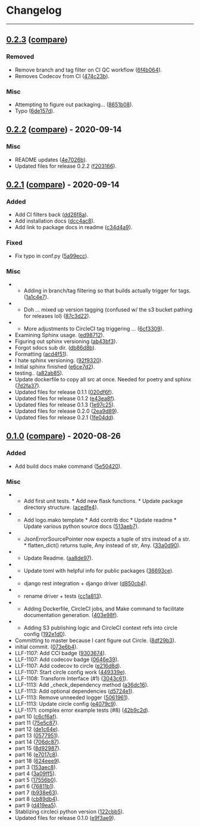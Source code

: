 # Changelog
---

## [0.2.3](https://github.com/LeafLink/pyll-json-errors/releases/tag/0.2.3) ([compare](https://github.com/LeafLink/pyll-json-errors/compare/0.2.2...0.2.3))

### Removed
- Remove branch and tag filter on CI QC workflow ([6f4b064](https://github.com/LeafLink/pyll-json-errors/commit/6f4b06448e5db8ee99f4ad174a88d1a1274d0f2e)).
- Removes Codecov from CI ([474c23b](https://github.com/LeafLink/pyll-json-errors/commit/474c23b5da65940e0cd2b7a78f0b4fafe73c9b28)).

### Misc
- Attempting to figure out packaging... ([8651b08](https://github.com/LeafLink/pyll-json-errors/commit/8651b08adc6fc29a2f0036758ae769c6f1051d5b)).
- Typo ([6de157d](https://github.com/LeafLink/pyll-json-errors/commit/6de157ddd167b4f5b2f2e52b6902d4ec33ad281b)).


## [0.2.2](https://github.com/LeafLink/pyll-json-errors/releases/tag/0.2.2) ([compare](https://github.com/LeafLink/pyll-json-errors/compare/0.2.1...0.2.2)) - 2020-09-14

### Misc
- README updates ([4e7026b](https://github.com/LeafLink/pyll-json-errors/commit/4e7026bc91b1369318a0e4c8c89ddf8a6e708c67)).
- Updated files for release 0.2.2 ([f203166](https://github.com/LeafLink/pyll-json-errors/commit/f20316612e09695dd09c0de2966a1d60ab7bae2b)).


## [0.2.1](https://github.com/LeafLink/pyll-json-errors/releases/tag/0.2.1) ([compare](https://github.com/LeafLink/pyll-json-errors/compare/0.1.0...0.2.1)) - 2020-09-14

### Added
- Add CI filters back ([dd26f8a](https://github.com/LeafLink/pyll-json-errors/commit/dd26f8a19a22acfbce2ccb6c0426417b24017da8)).
- Add installation docs ([dcc4ac8](https://github.com/LeafLink/pyll-json-errors/commit/dcc4ac86622b463050f849174ee98a1ea2249696)).
- Add link to package docs in readme ([c34d4a9](https://github.com/LeafLink/pyll-json-errors/commit/c34d4a94692c671b4015fd23f6561baf65a1430c)).

### Fixed
- Fix typo in conf.py ([5a99ecc](https://github.com/LeafLink/pyll-json-errors/commit/5a99eccff6dc7768cd20911789dd50f259782a0f)).

### Misc
- - Adding in branch/tag filtering so that builds actually trigger for tags. ([1a1c4e7](https://github.com/LeafLink/pyll-json-errors/commit/1a1c4e780de164c47a4a30ac8e7dfdcba92f63b2)).
- - Doh ... mixed up version tagging (confused w/ the s3 bucket pathing for releases lol) ([87c3d22](https://github.com/LeafLink/pyll-json-errors/commit/87c3d221b64f64ca2a40fb1ae428ed075c653d3b)).
- - More adjustments to CircleCI tag triggering ... ([6cf3309](https://github.com/LeafLink/pyll-json-errors/commit/6cf3309259c4f72430e1e981fc5537ed6509203c)).
- Examining Sphinx usage. ([ed98712](https://github.com/LeafLink/pyll-json-errors/commit/ed98712153b5f41b7bf4e8bce3c2b9af9fe91eed)).
- Figuring out sphinx versioning ([ab43bf3](https://github.com/LeafLink/pyll-json-errors/commit/ab43bf3453ca52052f71de273f9ec3d43b8bb870)).
- Forgot sdocs sub dir. ([db86d8b](https://github.com/LeafLink/pyll-json-errors/commit/db86d8b5b97f9f988b52b7806e63d716e326be93)).
- Formatting ([acd4f51](https://github.com/LeafLink/pyll-json-errors/commit/acd4f51a6d222ef8fa4827c988b26f571558f3e6)).
- I hate sphinx versioning. ([92f9320](https://github.com/LeafLink/pyll-json-errors/commit/92f932019383347b06d2db714003f91dc15d70fb)).
- Initial sphinx finished ([e6ce7d2](https://github.com/LeafLink/pyll-json-errors/commit/e6ce7d26ff04f18eb8cfce0e0b8dc2410bfac6ea)).
- testing.. ([a82ab85](https://github.com/LeafLink/pyll-json-errors/commit/a82ab85fba47bb57777bd54955b0326d197129fa)).
- Update dockerfile to copy all src at once. Needed for poetry and sphinx ([7d2fa37](https://github.com/LeafLink/pyll-json-errors/commit/7d2fa376bff7f8b8f00180b62592d0a5f7f966a6)).
- Updated files for release 0.1.1 ([020df6f](https://github.com/LeafLink/pyll-json-errors/commit/020df6fbb9c993975e740586ab7614cd93ec500e)).
- Updated files for release 0.1.2 ([e43ea8f](https://github.com/LeafLink/pyll-json-errors/commit/e43ea8fc6a2c7aef1713115ed44ff608efd3b05a)).
- Updated files for release 0.1.3 ([1e97c25](https://github.com/LeafLink/pyll-json-errors/commit/1e97c256bc752eb0cdbcfbc2d68fda60a11a7088)).
- Updated files for release 0.2.0 ([2ea9d89](https://github.com/LeafLink/pyll-json-errors/commit/2ea9d89829e8f5022dda1f02dae7596d91a61549)).
- Updated files for release 0.2.1 ([1fe04dd](https://github.com/LeafLink/pyll-json-errors/commit/1fe04ddd29ebd411acd5d10074eec4ce3970c878)).


## [0.1.0](https://github.com/LeafLink/pyll-json-errors/releases/tag/0.1.0) ([compare](https://github.com/LeafLink/pyll-json-errors/compare/073e6b4158d450ff89fe34df8073dd472e3e1b42...0.1.0)) - 2020-08-26

### Added
- Add build docs make command ([5e50420](https://github.com/LeafLink/pyll-json-errors/commit/5e504208ebf0a394a17f97a4a7bf7e64a5848087)).

### Misc
- * Add first unit tests. * Add new flask functions. * Update package directory structure. ([acedfe4](https://github.com/LeafLink/pyll-json-errors/commit/acedfe497aff48032ea6d5c326b25292452abe5e)).
- * Add logo.mako template * Add contrib doc * Update readme * Update various python source docs ([513aeb7](https://github.com/LeafLink/pyll-json-errors/commit/513aeb7fafcf03df66a73b089c263b13f1170d2d)).
- * JsonErrorSourcePointer now expects a tuple of strs instead of a str. * flatten_dict() returns tuple, Any instead of str, Any. ([33a0d90](https://github.com/LeafLink/pyll-json-errors/commit/33a0d90ad9218da8d34d6daa71d473587b8443db)).
- * Update Readme. ([aa8de97](https://github.com/LeafLink/pyll-json-errors/commit/aa8de97da93240fdf6cea747e119ea7fc1c5009c)).
- * Update toml with helpful info for public packages ([36693ce](https://github.com/LeafLink/pyll-json-errors/commit/36693ce0d5bd287bd20dbbc4893a3a3813d3a473)).
- + django rest integration + django driver ([d850cb4](https://github.com/LeafLink/pyll-json-errors/commit/d850cb46a5b0a102dc8ccd5917118a125cce1165)).
- + rename driver + tests ([cc1a813](https://github.com/LeafLink/pyll-json-errors/commit/cc1a813d501b5ad5ab3d0607cd324fc97b04ad28)).
- - Adding Dockerfile, CircleCI jobs, and Make command to facilitate documentation generation. ([403e98f](https://github.com/LeafLink/pyll-json-errors/commit/403e98fd2d23f15237774caf0030a4541c63e696)).
- - Adding S3 publishing logic and CircleCI context refs into circle config ([192e1d0](https://github.com/LeafLink/pyll-json-errors/commit/192e1d04af5d55c025c91c10e1ee06156f2948a7)).
- Committing to master because I cant figure out Circle. ([8df29b3](https://github.com/LeafLink/pyll-json-errors/commit/8df29b3e5639038cb9315f0e0caa77d63d95964b)).
- initial commit. ([073e6b4](https://github.com/LeafLink/pyll-json-errors/commit/073e6b4158d450ff89fe34df8073dd472e3e1b42)).
- LLF-1107: Add CCI badge ([9303674](https://github.com/LeafLink/pyll-json-errors/commit/930367439b4229bb1341468b99c9f9ae78027c66)).
- LLF-1107: Add codecov badge ([0646e39](https://github.com/LeafLink/pyll-json-errors/commit/0646e39119cc0eb0c1ea38c92886c37c11c9090d)).
- LLF-1107: Add codecov to circle ([e216d8d](https://github.com/LeafLink/pyll-json-errors/commit/e216d8d7f2580c8596bfac2c9f0c3483e6cf7a35)).
- LLF-1107: Start circle config work ([449339e](https://github.com/LeafLink/pyll-json-errors/commit/449339e04c44524ffa6e562ed68ffeb77127104c)).
- LLF-1108: Transform Interface (#1) ([3043c61](https://github.com/LeafLink/pyll-json-errors/commit/3043c616fc01caec5a96de0227655f44ffb2eb9c)).
- LLF-1113: Add _check_dependency method ([a36dc16](https://github.com/LeafLink/pyll-json-errors/commit/a36dc1622a4d4a0144564411e93168a327928d10)).
- LLF-1113: Add optional dependencies ([d5724e1](https://github.com/LeafLink/pyll-json-errors/commit/d5724e150dd51701522ae458575efcd2ce387571)).
- LLF-1113: Remove unneeded logger ([5061961](https://github.com/LeafLink/pyll-json-errors/commit/5061961475c24dfea67664a31beafb2467a03ebf)).
- LLF-1113: Update circle config ([e4079c9](https://github.com/LeafLink/pyll-json-errors/commit/e4079c9096abe7210d369838aad8082c8b2ac3e6)).
- LLF-1171: complex error example tests (#8) ([42b9c2d](https://github.com/LeafLink/pyll-json-errors/commit/42b9c2d3724ae1f497858ee64c0123ac847f71f9)).
- part 10 ([c6cf6af](https://github.com/LeafLink/pyll-json-errors/commit/c6cf6af78461ce36948c4b972fb7653be43c18e9)).
- part 11 ([75e5c87](https://github.com/LeafLink/pyll-json-errors/commit/75e5c872f258f158e8a8ac918577d1557fe7c85f)).
- part 12 ([de1c64e](https://github.com/LeafLink/pyll-json-errors/commit/de1c64e85055611e91d31ba654fe55af9f485b93)).
- part 13 ([0577951](https://github.com/LeafLink/pyll-json-errors/commit/0577951870acd13bab10c4cbc49d73d519023635)).
- part 14 ([706dc87](https://github.com/LeafLink/pyll-json-errors/commit/706dc876393faa755697e58d9b555acda1a4e891)).
- part 15 ([8d92987](https://github.com/LeafLink/pyll-json-errors/commit/8d92987cfd3c277c6c5588457eed3b6e85679294)).
- part 16 ([e7017c8](https://github.com/LeafLink/pyll-json-errors/commit/e7017c8216b6b986c5c567742ff71d132514ac55)).
- part 18 ([624eee9](https://github.com/LeafLink/pyll-json-errors/commit/624eee9172d6ab615e8c86dcc17b8c25834bd6db)).
- part 3 ([153aec8](https://github.com/LeafLink/pyll-json-errors/commit/153aec848e0a26146068c6b33ca996ca54cbf16b)).
- part 4 ([3a09ff5](https://github.com/LeafLink/pyll-json-errors/commit/3a09ff534cc219202e85083f5e7e617eec0569c2)).
- part 5 ([17556b0](https://github.com/LeafLink/pyll-json-errors/commit/17556b0b58ed6e6d2539ecd37187aa9191d07845)).
- part 6 ([76811b1](https://github.com/LeafLink/pyll-json-errors/commit/76811b193188fc95cd440a428ed42bd30a46119b)).
- part 7 ([b938e63](https://github.com/LeafLink/pyll-json-errors/commit/b938e63bed42996bf82297b1eeb6c8b2733d036e)).
- part 8 ([cb89db4](https://github.com/LeafLink/pyll-json-errors/commit/cb89db4d2c71d32d80147dcc6a75e3d417864c31)).
- part 9 ([d419ea5](https://github.com/LeafLink/pyll-json-errors/commit/d419ea5c9a941fd68446032519ec7da1c8fa209a)).
- Stablizing circleci python version ([122cbb5](https://github.com/LeafLink/pyll-json-errors/commit/122cbb53bf41d1627a029a96148ba1512898ee6c)).
- Updated files for release 0.1.0 ([e9f3ae9](https://github.com/LeafLink/pyll-json-errors/commit/e9f3ae968090a8cbc543852405f52bfe0fc017e6)).


